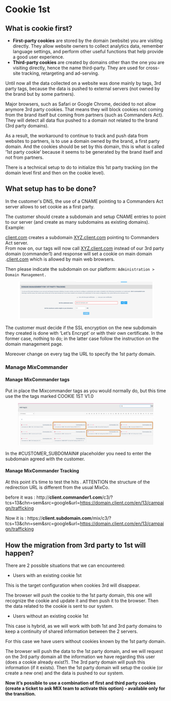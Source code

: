 # Cookie 1st

## What is cookie first?

* **First-party cookies** are stored by the domain (website) you are visiting directly. They allow website owners to collect analytics data, remember language settings, and perform other useful functions that help provide a good user experience.
* **Third-party cookies** are created by domains other than the one you are visiting directly, hence the name third-party. They are used for cross-site tracking, retargeting and ad-serving.

Until now all the data collected on a website was done mainly by tags, 3rd party tags, because the data is pushed to external servers (not owned by the brand but by some partners).

Major browsers, such as Safari or Google Chrome, decided to not allow anymore 3rd party cookies. That means they will block cookies not coming from the brand itself but coming from partners (such as Commanders Act). They will detect all data flux pushed to a domain not related to the brand (3rd party domains).

As a result, the workaround to continue to track and push data from websites to partners, is to use a domain owned by the brand, a first party domain. And the cookies should be set by this domain, this is what is called ‘1st party cookie’ because it seems to be generated by the brand itself and not from partners.

There is a technical setup to do to initialize this 1st party tracking (on the domain level first and then on the cookie level).

## What setup has to be done?

In the customer's DNS, the use of a CNAME pointing to a Commanders Act server allows to set cookie as a first party.

The customer should create a subdomain and setup CNAME entries to point to our server (and create as many subdomains as existing domains).\
Example:

[client.com](http://client1.com/) creates a subdomain [XYZ.client.com](http://pheonix.client1.com/) pointing to Commanders Act server.\
From now on, our tags will now call [XYZ.client.com](http://pheonix.client1.com/) instead of our 3rd party domain (commander1) and response will set a cookie on main domain .[client.com](http://client1.com/) which is allowed by main web browsers.

Then please indicate the subdomain on our platform: `Administration > Domain Management.`

<figure><img src="../../.gitbook/assets/image (3).png" alt=""><figcaption></figcaption></figure>

The customer must decide if the SSL encryption on the new subdomain they created is done with ‘Let’s Encrypt’ or with their own certificate. In the former case, nothing to do; in the latter case follow the instruction on the domain management page.

Moreover change on every tag the URL to specify the 1st party domain.

### Manage MixCommander&#x20;

#### Manage MixCommander tags

Put in place the Mixcommander tags as you would normally do, but this time use the the tags marked COOKIE 1ST V1.0

<figure><img src="../../.gitbook/assets/image (4).png" alt=""><figcaption></figcaption></figure>

In the #CUSTOMER\_SUBDOMAIN# placeholder you need to enter the subdomain agreed with the customer.

#### Manage MixCommander Tracking

At this point it’s time to test the hits . ATTENTION the structure of the redirection URL is different from the usual MixCo.&#x20;

before it was : http://**client.commander1.com**/c3/?tcs=13\&chn=sem\&src=google\&url=https://domain.client.com/en/13/campaign/trafficking

Now it is : https://**client.subdomain.com**/mix/c3/?tcs=13\&chn=sem\&src=google\&url=https://domain.client.com/en/13/campaign/trafficking    &#x20;



## How the migration from 3rd party to 1st will happen?

There are 2 possible situations that we can encountered:

* Users with an existing cookie 1st

This is the target configuration when cookies 3rd will disappear.

The browser will push the cookie to the 1st party domain, this one will recognize the cookie and update it and then push it to the browser. Then the data related to the cookie is sent to our system.

* Users without an existing cookie 1st

This case is hybrid, as we will work with both 1st and 3rd party domains to keep a continuity of shared information between the 2 servers.

For this case we have users without cookies known by the 1st party domain.

The browser will push the data to the 1st party domain, and we will request on the 3rd party domain all the information we have regarding this user (does a cookie already exist?). The 3rd party domain will push this information (if it exists). Then the 1st party domain will setup the cookie (or create a new one) and the data is pushed to our system.

**Now it’s possible to use a combination of first and third party cookies (create a ticket to ask MIX team to activate this option) - available only for the transition.**&#x20;
